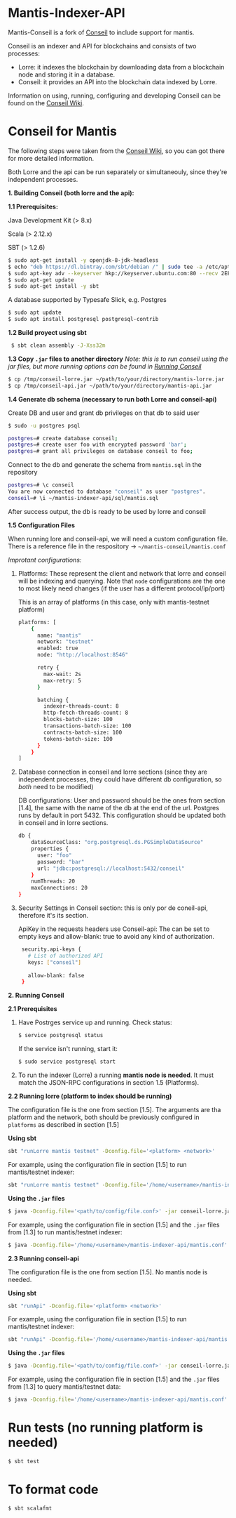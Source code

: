 # Mantis-Indexer-API

Mantis-Conseil is a fork of [Conseil](https://github.com/input-output-hk/mantis-conseil) to include support for mantis.

Conseil is an indexer and API for blockchains and consists of two processes:
- Lorre: it indexes the blockchain by downloading data from a blockchain node and storing it in a database.
- Conseil: it provides an API into the blockchain data indexed by Lorre.

Information on using, running, configuring and developing Conseil can be found on the [Conseil Wiki](https://github.com/Cryptonomic/Conseil/wiki).

# Conseil for Mantis

The following steps were taken from the [Conseil Wiki](https://github.com/Cryptonomic/Conseil/wiki), so you can got there for more detailed information.

Both Lorre and the api can be run separately or simultaneouly, since they're independent processes.

**1. Building Conseil (both lorre and the api):**

**1.1 Prerequisites:**

 Java Development Kit (> 8.x)

 Scala (> 2.12.x)

 SBT (> 1.2.6)

```sh
$ sudo apt-get install -y openjdk-8-jdk-headless
$ echo "deb https://dl.bintray.com/sbt/debian /" | sudo tee -a /etc/apt/sources.list.d/sbt.list
$ sudo apt-key adv --keyserver hkp://keyserver.ubuntu.com:80 --recv 2EE0EA64E40A89B84B2DF73499E82A75642AC823
$ sudo apt-get update
$ sudo apt-get install -y sbt
```
A database supported by Typesafe Slick, e.g. Postgres
```sh
$ sudo apt update
$ sudo apt install postgresql postgresql-contrib
```

**1.2 Build proyect using sbt**
```sh
 $ sbt clean assembly -J-Xss32m
```
**1.3 Copy `.jar` files to another directory**
*Note: this is to run conseil using the jar files, but more running options can be found in [Running Conseil](https://github.com/Cryptonomic/Conseil/wiki/Running-Conseil)*

```sh
$ cp /tmp/conseil-lorre.jar ~/path/to/your/directory/mantis-lorre.jar
$ cp /tmp/conseil-api.jar ~/path/to/your/directory/mantis-api.jar
```

**1.4 Generate db schema (necessary to run both Lorre and conseil-api)**

Create DB and user and grant db privileges on that db to said user
```sh
$ sudo -u postgres psql

postgres=# create database conseil;
postgres=# create user foo with encrypted password 'bar';
postgres=# grant all privileges on database conseil to foo;
```
Connect to the db and generate the schema from `mantis.sql` in the repository
```sh
postgres=# \c conseil
You are now connected to database "conseil" as user "postgres".
conseil=# \i ~/mantis-indexer-api/sql/mantis.sql
```
 After success output, the db is ready to be used by lorre and conseil

**1.5 Configuration Files**

When running lore and conseil-api, we will need a custom configuration file.
There is a reference file in the respository -> `~/mantis-conseil/mantis.conf`

*Improtant configurations:*
1. Platforms: These represent the client and network that lorre and conseil will be indexing and querying. Note that `node` configurations are the one to most likely need changes (if the user has a different protocol/ip/port)

     This is an array of platforms (in this case, only with mantis-testnet platform)
    ```sh
    platforms: [                              
        {
          name: "mantis"
          network: "testnet"
          enabled: true
          node: "http://localhost:8546"

          retry {
            max-wait: 2s
            max-retry: 5
          }

          batching {
            indexer-threads-count: 8
            http-fetch-threads-count: 8
            blocks-batch-size: 100
            transactions-batch-size: 100
            contracts-batch-size: 100
            tokens-batch-size: 100
          }
        }
    ]          
    ```
2. Database connection in conseil and lorre sections (since they are independent processes, they could have different db configuration, so _both_ need to be modified)              

    DB configurations: User and password should be the ones from section [1.4], the same with the name of the db at the end of the url. Postgres runs by default in port 5432. This configuration should be updated both in conseil and in lorre sections.
    ```sh
    db {
        dataSourceClass: "org.postgresql.ds.PGSimpleDataSource"
        properties {
          user: "foo"
          password: "bar"
          url: "jdbc:postgresql://localhost:5432/conseil"
        }
        numThreads: 20
        maxConnections: 20
    }
    ```
3. Security Settings in Conseil section: this is only por de coneil-api, therefore it's its section.

    ApiKey in the requests headers use Conseil-api: The can be set to empty keys and allow-blank: true to avoid any kind of authorization.     
    ```sh
     security.api-keys {        
       # List of authorized API 
       keys: ["conseil"]        
                                
       allow-blank: false       
     }                          
    ```


**2. Running Conseil**

**2.1 Prerequisites**

1. Have Postrges service up and running. Check status:
    ```sh
    $ service postgresql status
    ```
    If the service isn't running, start it:
    ```sh
    $ sudo service postgresql start
    ```
2.  To run the indexer (Lorre) a running **mantis node is needed**. It must match the JSON-RPC configurations in section 1.5 (Platforms).
    
**2.2 Running lorre (platform to index should be running)**

The configuration file is the one from section [1.5]. The arguments are tha platform and the network, both should be previously configured in `platforms` as described in section [1.5]

**Using sbt**
```sh
sbt "runLorre mantis testnet" -Dconfig.file='<platform> <network>'
```
For example, using the configuration file in section [1.5] to run mantis/testnet indexer:
```sh
sbt "runLorre mantis testnet" -Dconfig.file='/home/<username>/mantis-indexer-api/mantis.conf'
```
**Using the `.jar` files**

```sh
$ java -Dconfig.file='<path/to/config/file.conf>' -jar conseil-lorre.jar <platform> <network>
```

For example, using the configuration file in section [1.5] and the `.jar` files from [1.3] to run mantis/testnet indexer:
```sh
$ java -Dconfig.file='/home/<username>/mantis-indexer-api/mantis.conf' -jar mantis-lorre.jar mantis testnet
```
**2.3 Running conseil-api**

The configuration file is the one from section [1.5]. No mantis node is needed.

**Using sbt**
```sh
sbt "runApi" -Dconfig.file='<platform> <network>'
```
For example, using the configuration file in section [1.5] to run mantis/testnet indexer:
```sh
sbt "runApi" -Dconfig.file='/home/<username>/mantis-indexer-api/mantis.conf'
```
**Using the `.jar` files**
```sh
$ java -Dconfig.file='<path/to/config/file.conf>' -jar conseil-lorre.jar
```
For example, using the configuration file in section [1.5] and the `.jar` files from [1.3] to query mantis/testnet data: 
```sh
$ java -Dconfig.file='/home/<username>/mantis-indexer-api/mantis.conf' -jar mantis-lorre.jar
```

# Run tests (no running platform is needed)

```sh
$ sbt test
```

# To format code

```sh
$ sbt scalafmt
```
